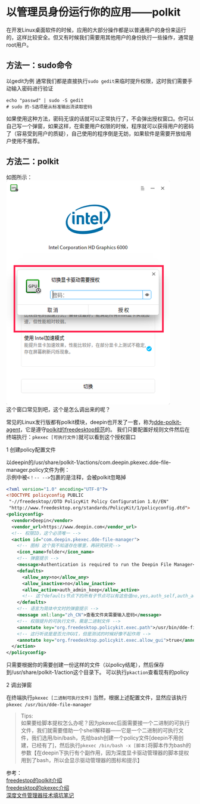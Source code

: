 # 以管理员身份运行你的应用——polkit

在开发Linux桌面软件的时候，应用的大部分操作都是以普通用户的身份来运行的，这样比较安全。但又有时候我们需要用其他用户的身份执行一些操作，通常是root用户。

## 方法一：sudo命令

以gedit为例
通常我们都是直接执行```sudo gedit```来临时提升权限，这时我们需要手动输入密码进行验证

``` shell
echo "passwd" | sudo -S gedit
# sudo 的-S选项是从标准输出流读取密码
```

如果使用这种方法，密码无误的话就可以正常执行了，不会弹出授权窗口。你可以自己写一个弹窗，如果这样，在索要用户权限的时候，程序就可以获得用户的密码了（容易受到用户的质疑），自己使用的程序倒是无妨，如果软件是需要开放给用户使用不推荐。

## 方法二：polkit

如图所示：  
![polkit-screenshot](./polkit-images/polkit-screenshot.png)  
这个窗口常见到吧，这个是怎么调出来的呢？

常见的Linux发行版都有polkit模块，deepin也开发了一套，称为[dde-polkit-agent](https://github.com/linuxdeepin/dde-polkit-agent)，它是遵守[polkit的freedesktop规范](https://www.freedesktop.org/software/polkit/docs/latest/polkit.8.html)的。
我们只要配置好规则文件然后在终端执行：```pkexec [可执行文件]```就可以看到这个授权窗口

1 创建policy配置文件

以deepin的/usr/share/polkit-1/actions/com.deepin.pkexec.dde-file-manager.policy文件为例：  
示例中被```<！-- -->```包裹的是注释，会被polkit忽略掉

``` xml
<?xml version="1.0" encoding="UTF-8"?>
<!DOCTYPE policyconfig PUBLIC
 "-//freedesktop//DTD PolicyKit Policy Configuration 1.0//EN"
 "http://www.freedesktop.org/standards/PolicyKit/1/policyconfig.dtd">
<policyconfig>
  <vendor>Deepin</vendor>
  <vendor_url>https://www.deepin.com</vendor_url>
  <!-- 权限ID，这个必须唯一 -->
  <action id="com.deepin.pkexec.dde-file-manager">
    <!-- 图标 这个我不知道存在哪里，再研究研究-->
    <icon_name>folder</icon_name>
    <!-- 弹窗提示 -->
    <message>Authentication is required to run the Deepin File Manager</message>
    <defaults>
      <allow_any>no</allow_any>
      <allow_inactive>no</allow_inactive>
      <allow_active>auth_admin_keep</allow_active>
      <!-- 这个defaults节点下的所有子节点可以有这些值no,yes,auth_self,auth_admin,auth_self_keep,auth_admin_keep　-->
    </defaults>
    <!-- 语言为简体中文时的弹窗提示 -->
    <message xml:lang="zh_CN">查看文件夹需要输入密码</message>
    <!-- 权限提升的可执行文件，需是二进制文件 -->
    <annotate key="org.freedesktop.policykit.exec.path">/usr/bin/dde-file-manager</annotate>
    <!-- 这行听说是是否允许GUI，但是测试的时候好像不起作用 -->
    <annotate key="org.freedesktop.policykit.exec.allow_gui">true</annotate>
  </action>
</policyconfig>
```

只需要根据你的需要创建一份这样的文件（以policy结尾），然后保存到/usr/share/polkit-1/action这个目录下。
可以执行```pkaction```查看现有的policy

2 调出弹窗

在终端执行```pkexec [二进制可执行文件]```
当然，根据上述配置文件，显然应该执行```pkexec /usr/bin/dde-file-manager```
> Tips:  
如果要给脚本提权怎么办呢？因为pkexec后面需要接一个二进制的可执行文件，我们就需要借助一个shell解释器——它是一个二进制的可执行文件，我们选用/bin/bash，先给bash创建一个policy文件[deepin不用创建，已经有了]，然后执行```pkexec /bin/bash -x [脚本]```将脚本作为bash的参数【在deepin下执行有个副作用，因为深度显卡驱动管理器的脚本提权用到了bash，所以会显示驱动管理器的图标和提示】

参考：  
[freedestop的polkit介绍](https://www.freedesktop.org/software/polkit/docs/latest/polkit.8.html)  
[freedesktop的pkexec介绍](https://www.freedesktop.org/software/polkit/docs/latest/pkexec.1.html)  
[深度文件管理器技术填坑笔记
](https://segmentfault.com/a/1190000008063961)